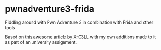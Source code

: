# pwnadventure3-frida
Fiddling around with Pwn Adventure 3 in combination with Frida and other tools

Based on [this awesome article by X-C3LL](https://x-c3ll.github.io/posts/Frida-Pwn-Adventure-3/) with my own additions made to it as part of an university assignment.
